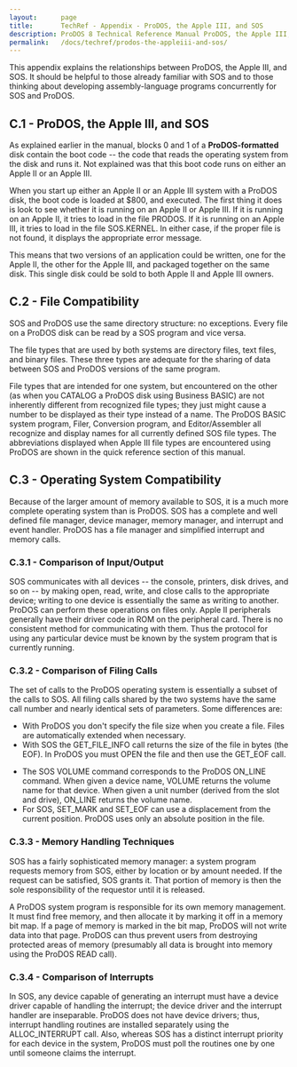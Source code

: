 ```yaml
---
layout:      page
title:       TechRef - Appendix - ProDOS, the Apple III, and SOS
description: ProDOS 8 Technical Reference Manual ProDOS, the Apple III, and SOS
permalink:   /docs/techref/prodos-the-appleiii-and-sos/
---
```



<A NAME="C"></A>

<a name="page175"></a>

<P>This appendix explains the relationships between ProDOS, the Apple III, and SOS.  It should be helpful to those already familiar with SOS and to those thinking about developing assembly-language programs concurrently for SOS and ProDOS.</P>

<A NAME="C.1"></A>

<H2>C.1 - ProDOS, the Apple III, and SOS</H2>

<P>As explained earlier in the manual, blocks 0 and 1 of a <B>ProDOS-formatted</B> disk contain the boot code -- the code that reads the operating system from the disk and runs it.  Not explained was that this boot code runs on either an Apple II or an Apple III.</P>

<P>When you start up either an Apple II or an Apple III system with a ProDOS disk, the boot code is loaded at $800, and executed.  The first thing it does is look to see whether it is running on an Apple II or Apple III.  If it is running on an Apple II, it tries to load in the file PRODOS.  If it is running on an Apple III, it tries to load in the file SOS.KERNEL.  In either case, if the proper file is not found, it displays the appropriate error message.</P>

<P>This means that two versions of an application could be written, one for the Apple II, the other for the Apple III, and packaged together on the same disk.  This single disk could be sold to both Apple II and Apple III owners.</P>

<A NAME="C.2"></A>

<H2>C.2 - File Compatibility</H2>


<P>SOS and ProDOS use the same directory structure: no exceptions. Every file on a ProDOS disk can be read by a SOS program and vice versa.</P>

<P>The file types that are used by both systems are directory files, text files, and binary files.  These three types are adequate for the sharing of data between SOS and ProDOS versions of the same program.</P>


<P>File types that are intended for one system, but encountered on the other (as when you CATALOG a ProDOS disk using Business BASIC) are not inherently different from recognized file types; they just might cause a number to be displayed as their type instead of a name.  The ProDOS BASIC system program, Filer, Conversion program, and Editor/Assembler all recognize and display names for all currently defined SOS file types.  The abbreviations displayed when Apple III file types are encountered using ProDOS are shown in the quick reference section of this manual.</P>

<A name="page176"></a>

<A NAME="C.3"></A>

<H2>C.3 - Operating System Compatibility</H2>


<P>Because of the larger amount of memory available to SOS, it is a much more complete operating system than is ProDOS.  SOS has a complete and well defined file manager, device manager, memory manager, and interrupt and event handler.  ProDOS has a file manager and simplified interrupt and memory calls.</P>

<A NAME="C.3.1"></A>

<H3>C.3.1 - Comparison of Input/Output</H3>


<P>SOS communicates with all devices -- the console, printers, disk drives, and so on -- by making open, read, write, and close calls to the appropriate device; writing to one device is essentially the same as writing to another.  ProDOS can perform these operations on files only. Apple II peripherals generally have their driver code in ROM on the peripheral card.  There is no consistent method for communicating with them.  Thus the protocol for using any particular device must be known by the system program that is currently running.</P>

<A NAME="C.3.2"></A>

<H3>C.3.2 - Comparison of Filing Calls</H3>


<P>The set of calls to the ProDOS operating system is essentially a subset of the calls to SOS.  All filing calls shared by the two systems have the same call number and nearly identical sets of parameters.  Some differences are:</P>

<UL>

<LI>With ProDOS you don't specify the file size when you create a file. Files are automatically extended when necessary.</li>

<LI>With SOS the GET_FILE_INFO call returns the size of the file in bytes (the EOF).  In ProDOS you must OPEN the file and then use the GET_EOF call.</li>

</UL>

<a name="page177"></a>

<UL>

<LI>The SOS VOLUME command corresponds to the ProDOS ON_LINE command.  When given a device name, VOLUME returns the volume name for that device.  When given a unit number (derived from the slot and drive), ON_LINE returns the volume name.</li>

<LI>For SOS, SET_MARK and SET_EOF can use a displacement from the current position.  ProDOS uses only an absolute position in the file.</li>

</UL>

<A NAME="C.3.3"></A>

<H3>C.3.3 - Memory Handling Techniques</H3>

<P>SOS has a fairly sophisticated memory manager: a system program requests memory from SOS, either by location or by amount needed.  If the request can be satisfied, SOS grants it.  That portion of memory is then the sole responsibility of the requestor until it is released.</P>

<P>A ProDOS system program is responsible for its own memory management.  It must find free memory, and then allocate it by marking it off in a memory bit map.  If a page of memory is marked in the bit map, ProDOS will not write data into that page.  ProDOS can thus prevent users from destroying protected areas of memory (presumably all data is brought into memory using the ProDOS READ call).</P>

<A NAME="C.3.4"></a>

<H3>C.3.4 - Comparison of Interrupts</H3>

<P>In SOS, any device capable of generating an interrupt must have a device driver capable of handling the interrupt; the device driver and the interrupt handler are inseparable.  ProDOS does not have device drivers; thus, interrupt handling routines are installed separately using the ALLOC_INTERRUPT call.  Also, whereas SOS has a distinct interrupt priority for each device in the system, ProDOS must poll the routines one by one until someone claims the interrupt.</P>

<A name="page178"></a>




